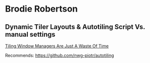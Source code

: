 # Brodie Robertson
## Dynamic Tiler Layouts & Autotiling Script Vs. manual settings
[Tiling Window Managers Are Just A Waste Of Time](https://youtu.be/b5kaEtv0BtE)

Recommends: https://github.com/nwg-piotr/autotiling
